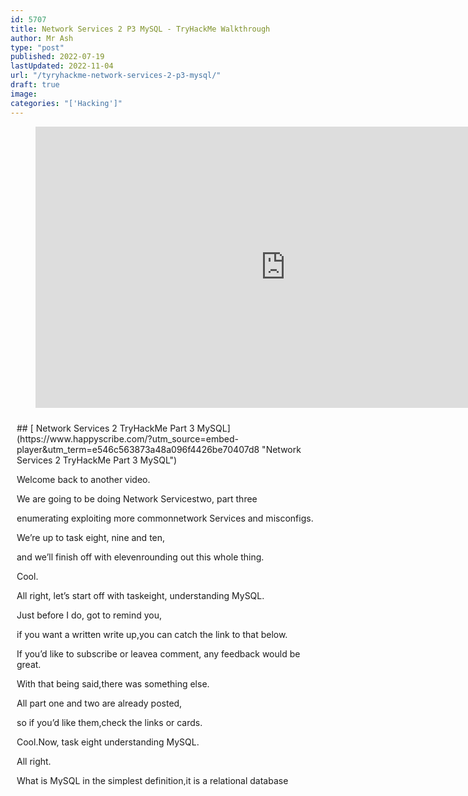 ```yaml
---
id: 5707
title: Network Services 2 P3 MySQL - TryHackMe Walkthrough
author: Mr Ash
type: "post"
published: 2022-07-19
lastUpdated: 2022-11-04
url: "/tyryhackme-network-services-2-p3-mysql/"
draft: true
image: 
categories: "['Hacking']"
---
```


<figure class="wp-block-embed is-type-video is-provider-youtube wp-block-embed-youtube wp-embed-aspect-16-9 wp-has-aspect-ratio"><div class="wp-block-embed__wrapper"><iframe allow="accelerometer; autoplay; clipboard-write; encrypted-media; gyroscope; picture-in-picture" allowfullscreen="" frameborder="0" height="450" loading="lazy" src="https://www.youtube.com/embed/cxwwEz7LJSA?feature=oembed" title="Network Services 2 TryHackMe Part 3 MySQL" width="800"></iframe></div></figure><div id="hs-embed-container" style="position:relative;display:flex;width:100%;height:600px;"><div id="hs-embed-placeholder" style="position:absolute;top:0;bottom:0;left:0;right:0;margin:10px;overflow:auto;font-size: 14px !important">## [ Network Services 2 TryHackMe Part 3 MySQL](https://www.happyscribe.com/?utm_source=embed-player&utm_term=e546c563873a48a096f4426be70407d8 "Network Services 2 TryHackMe Part 3 MySQL")

Welcome back to another video.

We are going to be doing Network Servicestwo, part three

enumerating exploiting more commonnetwork Services and misconfigs.

We’re up to task eight, nine and ten,

and we’ll finish off with elevenrounding out this whole thing.

Cool.

All right, let’s start off with taskeight, understanding MySQL.

Just before I do, got to remind you,

if you want a written write up,you can catch the link to that below.

If you’d like to subscribe or leavea comment, any feedback would be great.

With that being said,there was something else.

All part one and two are already posted,

so if you’d like them,check the links or cards.

Cool.Now, task eight understanding MySQL.

All right.

What is MySQL in the simplest definition,it is a relational database management

system based on structured querylanguage SQL too many acronyms?

Yes.Database.

A database is simply a persistentorganized collection of structured data.

RDBMS Relationship Database ManagementSystem is a software or service used

to create and manage databasesbased on a relational model.

The word relational just means

that the data stored in the dataset is organized as tables.

Cool.Good to know every table relates in

some way to each other’sprimary key or key factors.

So if you’ve done some like web

development and that thiswill sort of make sense.

I have been in the web design world,so more front end stuff.

So this is not that familiar for me.

So if you’re not that familiar with it,and cool if you are, please reach out.

Teach me some stuff.Cool.

MySQL is just a brand name,

one of the most popular softwareimplementations as we know it uses.

Maybe I didn’t know a client server model,

but how do this clientand server communicate?

They use a language specifically SQL.

Many other products such asPostgreSQL I have seen that.

I’m pretty sure my DaVinci Resolve,

My video editing software usesthat to store all the projects.

Microsoft SQL, does anybody use that?

Is that like really popular?

Probably lots of legacy systems?

I have no idea, I’m just guessinghave the word SQL in them.

The similar significance that the product

is utilizing the structuredquery language syntax.

All right, how does MySQL work?

MySQL

as a Relationship Database Managementsystem is made up of the server

and utility programs that helpin the administration of the databases.

The server handles all database

instructions like creating editing,accessing tables, takes managers and these

requests and communicatesthem to MySQL protocol.

Using the MySQL protocol,this whole process can be broken down

into three steps MySQL createsthe databases for storing,

manipulating data and definingthe relationship of each table.

Two clients make requests by makingspecific statements in SQL.

And then three, the server will respond

to the client with whateverinformation has been requested.

So I guess we’ll be learning about likeSQL injection where we can essentially

feed in something else and it willrespond back with whatever we ask.

So yeah, it’s crazy.

Really interesting.

So it runs it so it runs various platforms

like Linux, Windows,most commonly in the back end of databases

for prominent websites in forms of somecentral components in the lampstack,

which is something,something and something can’t remember,

which includes oh, here we go, linux,Apache, MySQL and PHP, obviously.

Just kidding, I know what a lampstack is.

Okay, so here are some resourcesthat explain technical so cool.

More stuff to read another time.

What type of software isMySQL and the full thing.

So we got relationaldatabase management system.

I bet I said relationshipwhen I said it fast, not can’t remember.

What language is MySQL based on?

So s and a Q and an L.

What communication model does MySQL use?

So I think it’s the same as the others,

which was the client server model,but I am prepared to be very wrong.

Wow, I am not.

What is a common application of MySQL?

A common application of MySQL.

This is another product of SQL, not MySQL.

What is a common application?

Maybe the Mic.

No, that wasn’t right.

It’s a common application.

I don’t remember reading an application.

Let’s just the only time the wordapplication has been used, a database.

So we got a database,

but that’s not really SQLmodel, but the user language specified.

The lampstack is implementationof MySQL, but not a database.

Bit of a stumper,

I’m not sure on that one.

Okay, what major social networkuses MySQL as their back end?

I actually remember this from when I wentthrough it was Facebook

and yeah, you can just look that upand you can find it pretty fast.

All right, what is a common application?

Oh my God.

I do not know.

Feel free to leave this video whileread everything again.

Back end database.

That’ll be it.

This trips me out.The term application trips me out because

I always think of like a reallyfront facing application.

But a database

is a program is an application too,so back end database, awesome.

I did forget to start that up.

So I’m going to press that now.

So that will take 60 seconds.

So we’re going to do another port scan

and we’re going to be tryingto find out some information.

But I’ll start reading and then wecan do a port scan once that’s up.

So before we begin, let’s deploy the room.

Give it some time.

MySQL is likely not going to be the first

point of call when getting initialinformation about the server.

You can as always and we have previoustasks attempt to brute force default

account passwords if you reallydon’t have any information.

However, in most CTF scenarios,

this is unlikely to be the avenueyou want to pursue the scenario.

Typically you will have gained someinitial credentials from enumerating other

services that you can then enumerateand exploit my SQL services

as this room focuses on exploitingand enumerating the network services.

For the sake of the scenario,

we’re going to assume that you havefound credentials, root and password.

Cool.So that’s just instead of them creating

a whole series of other steps that we haveto do to find root and password,

give it to us while enumeratingsubdomains on a web server.

After trying to log in against SSH,

unsuccessfully, you decideto try it against MySQL.

Cool.So requirements.

You’ll have MySQLinstalled on your system.

So let’s see if we havegoing to run MySQL.

Okay, we’re using Metasploit,

but we do have MySQL installed, so wecan just see that by coming up green.

So that’s cool.

So we do a quick port scan thistime around on our system.

So I’m just going to go Nmap this time.

I’m actually just going to get rid of this

PP because we’re essentiallybeing handed a lot of information.

So we need to do thisa little bit quicker.

So not going to scan all the ports,honestly.

Probably didn’t even need to dothe A for scripts and that.

So I’ve already got 3306,

and since it’s four digits,I’m assuming that’s what we’re after.

So I’m just going to let that runanyway and come over here.

So great.So let’s go MySQL H.

So we have an IP ratherpaste that in there the username.

So we’ve been given that username,which was root and then P.

Now it doesn’t say we have a password,

which was password commands G.

Cool.

So we’re not in aLinux shell or bash shell.

Rather we’re in MySQL this time around.

So I don’t know, thingslike terminal who am I?

Kind of work.

Different.

Okay, cool.

So our scan had finished anyway,so we can just cut that out and crap.

So we just got the MySQLon 3306 and the SSH.

So yeah.

All right, cool.

Okay, now we have ourlogin credentials work.

Let’s quit out of the section here.

So I’m just going to leave that inthe background and launch Metasploit.

So remember MSF console.

So we’re going to be usingMySQL underscore SQL module.

I’m just going to copy that and we’re

going to search for it and thensee if we can make sure if we’re going

to create a payload,we might be creating a payload to copy,

paste and execute hereto receive a reverse shell.

So we’ll see what the roomhas installed for us.

So when I search that, so we onlygot one option that matches it.

So we can copy that in and submit that.So we got that.

Cool.So hint is separated by things.

Yes.

So that’s not right.

So we don’t want the full auxiliary.

Is that what you’re after?

Okay, let’s just read this again.

Search for select list options.

What three options dowe need to set first?

Oh, sorry, it’s not asking us for that.

So let’s just use zero and let’sjust look up our options.

So we’ve got one, two, three.

So we’ve got our hosts.

We’re saying we might need to do other

ones like ourhosts password and then user.

Username.

That in order.

That was not in order.

Okay, so that’s what it wants.

Just sort of guessing there.

So we got to set the password,which we know is password when you set our

hosts IP,we don’t need to set the R port because

I assume that this is the default portjust because it’s the same here.

We don’t need to specify the versionof SQL even though it is required.

I guess there’s probably

let’s do this by specifying passwordand that will just be lower case password

and we’re going to set our hostand that’s going to be our IP.

So just paste that in to the system

that we’re looking at and then setuser name and that’s going to be root.

Okay, so we should just be able to go run.

But before I do that,

run the exploit by defaultto test with the select version command.

Wait.Did I misunderstand this?

Is this the SQL to execute?

I understand this is not asking

for a version, this is actuallyan SQL command that will be executed.

So if we run this, we should get back theversion that it’s running because it ran.

So we can essentially now run any SQL.

So we just need to find the right SQL.So what does it give us?

So it gave us this back.

Cool, great.

We know that our exploitis landing as planned.

Let’s try to gain someambitious information.

Change the SQL option to show databases,

set SQL to show databasesand then we’ll run it again.

And how many databases are returned?

So we’ve got 1234.

Cool.Let’s move over to our last task.

Task ten for exploitingMySQL So what do we know?

Let’s take a sanity check before movingon to try and exploit the database fully

and gain more sense of information on thedatabase than just the database names.

I just want to take a second because I do

really like how it’s sort ofbefore it’s teaching us

to really understand what we’redoing to enumerate and then exploit.

But I just like this last step before we

export exploit it’s just like justmake sure we’ve got everything.

I think this is going to be good foronce I’m more experienced down the track.

Just you get used to everything and it’sjust good to take your time, I guess.

MySQL server credentials.

So root password,the version of MySQL running.

So we’ve got that here.

And then the numberof databases and their names.

I’ve got idea.

So it’s probably I shouldreally be keeping a list.

Where is this?

So if we just change into documents here,

we might just create awhat did I call the last one?

I think I just call it MySQL Ssql.

And I’m just going to copysome of this information over.

So I should be doing thisa lot more basically.

But how do I undo?Was it alt?

Said no, can’t remember.

How alt a I can’t remember howto whatever, I’ll just leave it cool.

So that’s pretty much we need this.

And I mean, of course we’vegot root and then password.

I think I can remember that,but that’s kind of it.

So in my scale, physicallya schema is key terminology.

So we’re just goingto learn some key times.

Schema.

A schema is synonymous with the database.

You can substitute the keyword schemainstead of database in my SQL syntax,

for example, using create schemainstead of create database.

It’s important to understand

the relationship because some otherdatabases products draw a distinction.

For example, in the Oracle databaseproduct, a schema represents only a part

of a database, the tables and theobjects owned by a single user.

That’s really confusing.

I’ve never understoodschema, to be honest.

Like saying it’s like a database.

I’m like, okay, because I know like in SEO

world, like the Google and stuff, schemais important but never really got it.

Hashes.I have a little bit of understanding about

so very simple productof cryptographic algorithm.

A cryptographic algorithm to turn

a variable length into an inputfixed length output.

So in SQL, hashes can bevery in different ways.

For instance, an indexdata into a hash table.

Each unique hash has a unique ID thatserves as a pointer to the original data.

This creates an index that issignificantly smaller than the original

data, allowing the values to besearched and accessed more efficiently.

That’s interesting.

So I always associate hasheswith password, hashing and security.

But it also can just be used for a methodof searching and accessing efficiently.

However, the data we’re going to beextracting our password hashes,

which are simply a way of storingpasswords and not in plain text form.

Let’s start cracking.

All right, let’s searchfor my SQL schema dump module.

So we’ll go search paste that in there.

It should be the only one.

So we can just go use zero.

So we’ve selected our tool here, but it’sgoing to ask what is the full path?

We can just chuck that in there.

Great, now we’ve done a few times by now.

So let’s take it from here.

Set the relevant options, run the exploit.

What’s the name of the last database?

We don’t need to oh wait, no,it said set the relevant options.

Okay, so let’s have a set display.Results are true.

So we’re going to set password.

So that’s just going to be password set

our hosts, which is just goingto be our IP that we’re targeting.

And then set username,which is just going to be root.

That is our exploit machine set up.

So we can just hit run.

I guess schema dump is like database dump.

So it’s just going to try and findall the info from the databases.

What’s the name of the lasttable that gets dumped?

So when you’re looking for the last table

I don’t know if there’s likea verbose mode in Metasploit.

Going to save this off, by the way,

just so I got some stuff here.Yes.

Cool.Here we go.

Let’s have a good old scroll.

So there’s a lotI’m not going to scroll all the way

to the top, but we just wantthe name of the last table.

So table name.

So we’ve got here, I’m going to assume,

including X and paste that in therewaits global by latency.

So I have no idea whatthis SQL database is.

Awesome.

Now you have dumped tables and columns,names of the whole database.

But we can do better.

Let’s search and selectMySQL hash dump module.

Oh my gosh.

How many things are in thistool that we can use?

So what’s the module full name?

I’m sort of realizing there’sprobably like variables.

I keep seeing this.You can use variables.

I wonder if you can setlike a variable of IP.

So if I like, setour host to IP,

but I set this as my IP so I don’thave to copy paste this every time.

It’s probably much more efficient ways ofdoing everything that I do the wrong way.

Again.I’ll learn them eventually.

Again, I’ll let you take it from here.

Set the relevant options.

So let’s go up.

So we’ve got password.

So set password.

So that was password.

Cool.

Sorry.

What am I doing?

Set our host to this fella.

And then we want to setthe username username to root.

Cool.So that’s set up.

And then we should just be able to go run

and it’s going to say, cool,that was a lot faster.

So we’re getting users and hashes.

Well, that’s cool.

Hash dump is what?

Non default user stands out.

Carl.

Carl stands out.

So another user.

Another user.

Yeah, we got rudeand we have the password hash.

This could be very interesting.

Copy the hash to string,like full it’ll, copy this whole thing.

And we can just nano a fileand copy it in there.

But we can also echo this file.

Is that how that works?

That’s not how it works.

And paste it in here.

So we’ve got Carl and thenwe’ve got the hash.

So one is like bob and then the hash.

So we’ve got thatand I just called it hash.

Yeah.

So if we cut out hash, we’ve got this.

We’re going to use John the river.

So what is the user hash combination?

So we can justcopy that in there like so sweet.

Remember the hash col hash.Got it.

Okay, now we need to crack.

Let’s use John the Ripper against this.

It’s just saying John.

But I thought oh, really?

That was a lot easier.

I thought we need to use a wordlist.

I thought we needed to also usesomething else.

Cool.Awesome.

Password reuse is extremely dangerous,but extremely common.

What are the chances

that we can use a different service likeSSH because SSH was running.

So we can go Carl and we goat and we can log into this user.

Yes please.And then we can go.

D-O-G-G-I-E for doggie.

And we can log in, hopefully,

so we can cut out my SQL tax and wehave got our final flag puzzle.

Paste that in there and goover to task eleven.

We got some further reading, add to thelist and we can complete our final task.

Awesome.Good work.

We did it.Yeah.

So well done.Congrats.

That’s network services too.

We learned a lot from NFS SMTP to MySQL,

plus the Network Services one that we did,which is pretty awesome.

So lots of stuff here,so I hope you took some notes.

You’ve always got this videoto come back into if you’d like.

If you want to see more of this,please let me know.

Leave a comment if you want to subscribe.Awesome.

If you’d like to like the videoor dislike, totally up to you.

Either way, just let me know what you liketo dislike, would love some feedback.

If you have any comments that you like

to make, please go down below and there’llbe a playlist for all of my other

triathlon walkthroughs ifyou aren’t interested.

And don’t forget if you want a written

right up or you would like to subscribeto my newsletter,

I do have a good newsletter that I put outmonthly and that’ll be linked below too.

Cool.That being said, have a good day.

I’ll see you in the next one.

</div><div class="hs-embed" data-hide_video="true" data-id="e546c563873a48a096f4426be70407d8" data-private_text="true"></div><script>
var js=document.createElement('script');js.type='text/javascript';js.async=true;js.src='https://embed.happyscribe.co/main.js';document.head.appendChild(js);
</script></div><style type="text/css"> ._h1s512 { white-space: nowrap; } </style>